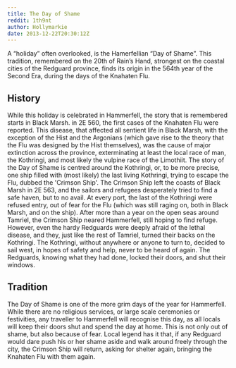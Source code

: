 ```yaml
---
title: The Day of Shame
reddit: 1th9nt
author: Hollymarkie
date: 2013-12-22T20:30:12Z
---
```


A “holiday” often overlooked, is the Hamerfellian “Day of Shame”. This
tradition, remembered on the 20th of Rain’s Hand, strongest on the coastal
cities of the Redguard province, finds its origin in the 564th year of the
Second Era, during the days of the Knahaten Flu.

## History

While this holiday is celebrated in Hammerfell, the story that is remembered
starts in Black Marsh. in 2E 560, the first cases of the Knahaten Flu were
reported. This disease, that affected all sentient life in Black Marsh, with the
exception of the Hist and the Argonians (which gave rise to the theory that the
Flu was designed by the Hist themselves), was the cause of major extinction
across the province, exterminating at least the local race of man, the
Kothringi, and most likely the vulpine race of the Limothiit. The story of the
Day of Shame is centred around the Kothringi, or, to be more precise, one ship
filled with (most likely) the last living Kothringi, trying to escape the Flu,
dubbed the 'Crimson Ship'. The Crimson Ship left the coasts of Black Marsh in 2E
563, and the sailors and refugees desperately tried to find a safe haven, but to
no avail. At every port, the last of the Kothringi were refused entry, out of
fear for the Flu (which was still raging on, both in Black Marsh, and on the
ship). After more than a year on the open seas around Tamriel, the Crimson Ship
neared Hammerfell, still hoping to find refuge. However, even the hardy
Redguards were deeply afraid of the lethal disease, and they, just like the rest
of Tamriel, turned their backs on the Kothringi. The Kothringi, without anywhere
or anyone to turn to, decided to sail west, in hopes of safety and help, never
to be heard of again. The Redguards, knowing what they had done, locked their
doors, and shut their windows.

## Tradition

The Day of Shame is one of the more grim days of the year for Hammerfell. While
there are no religious services, or large scale ceremonies or festivities, any
traveller to Hammerfell will recognise this day, as all locals will keep their
doors shut and spend the day at home. This is not only out of shame, but also
because of fear. Local legend has it that, if any Redguard would dare push his
or her shame aside and walk around freely through the city, the Crimson Ship
will return, asking for shelter again, bringing the Knahaten Flu with them
again.
